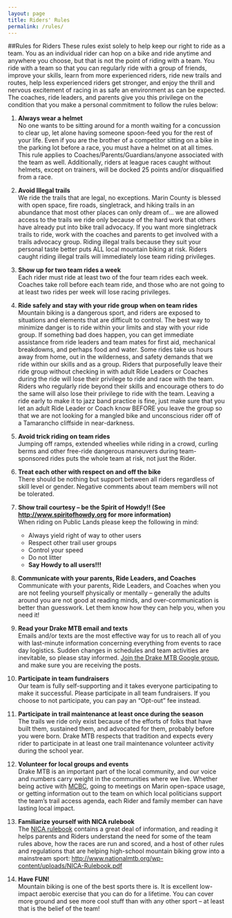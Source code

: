 ```yaml
---
layout: page
title: Riders' Rules
permalink: /rules/
---
```

##Rules for Riders 
These rules exist solely to help keep our right to ride as a team.  You as an individual rider can hop on a bike and ride anytime and anywhere you choose, but that is not the point of riding with a team.  You ride with a team so that you can regularly ride with a group of friends, improve your skills, learn from more experienced riders, ride new trails and routes, help less experienced riders get stronger, and enjoy the thrill and nervous excitement of racing in as safe an environment as can be expected.  The coaches, ride leaders, and parents give you this privilege on the condition that you make a personal commitment to follow the rules below:

 1. **Always wear a helmet**  
No one wants to be sitting around for a month waiting for a concussion to clear up, let alone having someone spoon-feed you for the rest of your life.  Even if you are the brother of a competitor sitting on a bike in the parking lot before a race, you must have a helmet on at all times.  This rule applies to Coaches/Parents/Guardians/anyone associated with the team as well. Additionally, riders at league races caught without helmets, except on trainers, will be docked 25 points and/or disqualified from a race.

 2. **Avoid Illegal trails**  
We ride the trails that are legal, no exceptions.  Marin County is blessed with open space, fire roads, singletrack, and hiking trails in an abundance that most other places can only dream of... we are allowed access to the trails we ride only because of the hard work that others have already put into bike trail advocacy.  If you want more singletrack trails to ride, work with the coaches and parents to get involved with a trails advocacy group.  Riding illegal trails because they suit your personal taste better puts ALL local mountain biking at risk.  Riders caught riding illegal trails will immediately lose team riding privileges.

 3. **Show up for two team rides a week**  
Each rider must ride at least two of the four team rides each week.  Coaches take roll before each team ride, and those who are not going to at least two rides per week will lose racing privileges.

 4. **Ride safely and stay with your ride group when on team rides**  
Mountain biking is a dangerous sport, and riders are exposed to situations and elements that are difficult to control. The best way to minimize danger is to ride within your limits and stay with your ride group.  If something bad does happen, you can get immediate assistance from ride leaders and team mates for first aid, mechanical breakdowns, and perhaps food and water.  Some rides take us hours away from home, out in the wilderness, and safety demands that we ride within our skills and as a group.  Riders that purposefully leave their ride group without checking in with adult Ride Leaders or Coaches during the ride will lose their privilege to ride and race with the team.  Riders who regularly ride beyond their skills and encourage others to do the same will also lose their privilege to ride with the team.  Leaving a ride early to make it to jazz band practice is fine, just make sure that you let an adult Ride Leader or Coach know BEFORE you leave the group so that we are not looking for a mangled bike and unconscious rider off of a Tamarancho cliffside in near-darkness.

 5. **Avoid trick riding on team rides**  
Jumping off ramps, extended wheelies while riding in a crowd, curling berms and other free-ride dangerous maneuvers during team-sponsored rides puts the whole team at risk, not just the Rider.  

 6. **Treat each other with respect on and off the bike**  
There should be nothing but support between all riders regardless of skill level or gender. Negative comments about team members will not be tolerated.

 7. **Show trail courtesy – be the Spirit of Howdy!! (See <http://www.spiritofhowdy.org> for more information)**  
When riding on Public Lands please keep the following in mind:

    * Always yield right of way to other users
    * Respect other trail user groups
    * Control your speed
    * Do not litter
    * **Say Howdy to all users!!!**
 8. **Communicate with your parents, Ride Leaders, and Coaches**  
Communicate with your parents, Ride Leaders, and Coaches when you are not feeling yourself physically or mentally – generally the adults around you are not good at reading minds, and over-communication is better than guesswork.  Let them know how they can help you, when you need it!

 9. **Read your Drake MTB email and texts**  
Emails and/or texts are the most effective way for us to reach all of you with last-minute information concerning everything from events to race day logistics. Sudden changes in schedules and team activities are inevitable, so please stay informed.  [Join the Drake MTB Google group](https://docs.google.com/forms/d/e/1FAIpQLScCDynLJepyBTFAzqfZI9dTpCWTGCgzkQdhY0TSY6LIkXKXKg/viewform), and make sure you are receiving the posts.

 10. **Participate in team fundraisers**  
Our team is fully self-supporting and it takes everyone participating to make it successful.  Please participate in all team fundraisers. If you choose to not participate, you can pay an “Opt-out” fee instead.

 11.  **Participate in trail maintenance at least once during the season**  
The trails we ride only exist because of the efforts of folks that have built them, sustained them, and advocated for them, probably before you were born.  Drake MTB respects that tradition and expects every rider to participate in at least one trail maintenance volunteer activity during the school year.
 12. **Volunteer for local groups and events**  
Drake MTB is an important part of the local community, and our voice and numbers carry weight in the communities where we live.  Whether being active with [MCBC](http://www.marinbike.org/), going to meetings on Marin open-space usage, or getting information out to the team on which local politicians support the team’s trail access agenda, each Rider and family member can have lasting local impact.
 13. **Familiarize yourself with NICA rulebook**  
The [NICA rulebook](http://www.nationalmtb.org/wp-content/uploads/NICA-Rulebook.pdf) contains a great deal of information, and reading it helps parents and Riders understand the need for some of the team rules above, how the races are run and scored, and a host of other rules and regulations that are helping high-school mountain biking grow into a mainstream sport: http://www.nationalmtb.org/wp-content/uploads/NICA-Rulebook.pdf
 14. **Have FUN!**  
Mountain biking is one of the best sports there is. It is excellent low-impact aerobic exercise that you can do for a lifetime. You can cover more ground and see more cool stuff than with any other sport – at least that is the belief of the team!
